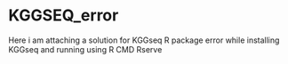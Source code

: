# KGGSEQ_error
Here i am attaching a solution for KGGseq R package error while installing KGGseq and running using R CMD Rserve 
